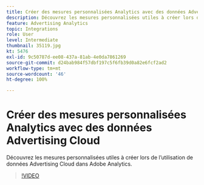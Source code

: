 ```yaml
---
title: Créer des mesures personnalisées Analytics avec des données Advertising Cloud
description: Découvrez les mesures personnalisées utiles à créer lors de l’utilisation de données Advertising Cloud dans Adobe Analytics.
feature: Advertising Analytics
topic: Integrations
role: User
level: Intermediate
thumbnail: 35119.jpg
kt: 5476
exl-id: 9c50787d-ee08-437a-81ab-4e0da7861269
source-git-commit: d24bab984f57dbf197c5f6fb39d0a82e6fcf2ad2
workflow-type: tm+mt
source-wordcount: '46'
ht-degree: 100%

---
```



# Créer des mesures personnalisées Analytics avec des données Advertising Cloud

Découvrez les mesures personnalisées utiles à créer lors de l’utilisation de données Advertising Cloud dans Adobe Analytics.

>[!VIDEO](https://video.tv.adobe.com/v/35119/?quality=12&learn=on)
